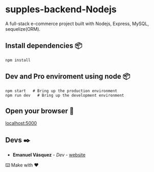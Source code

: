 # supples-backend-Nodejs

A full-stack e-commerce project built with Nodejs, Express, MySQL, sequelize(ORM).

## Install dependencies 📦

```
npm install
```

## Dev and Pro enviroment using node 📦

```
npm start   # Bring up the production environment
npm run dev   # Bring up the development environment
```

## Open your browser 🚀

[localhost:5000](http://localhost:5000)

## Devs ✒️

- **Emanuel Vásquez** - _Dev_ - [website](https://emanuelhardwell.github.io/)



⌨️ Make with ❤️
